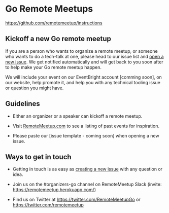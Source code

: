 # Go Remote Meetups

https://github.com/remotemeetup/instructions

## Kickoff a new Go remote meetup
If you are a person who wants to organize a remote meetup, or someone who wants to do a tech-talk at one, please head to our issue list and [open a new issue](https://github.com/remotemeetup/go/issues). We get notified automatically and will get back to you soon after to help make your Go remote meetup happen.

We will include your event on our EventBright account [comming soon], on our website, help promote it, and help you with any technical tooling issue or question you might have.

## Guidelines

- Either an organizer or a speaker can kickoff a remote meetup.

- Visit [RemoteMeetup.com](http://www.remotemeetup.com) to see a listing of past events for inspiration.

- Please paste our [issue template - coming soon] when opening a new issue.

## Ways to get in touch

- Getting in touch is as easy as [creating a new issue](https://github.com/remotemeetup/go/issues/new) with any question or idea.

- Join us on the #organizers-go channel on RemoteMeetup Slack (invite: https://remotemeetup.herokuapp.com/)

- Find us on Twitter at https://twitter.com/RemoteMeetupGo or https://twitter.com/remotemeetup
